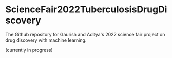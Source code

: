 # ScienceFair2022TuberculosisDrugDiscovery
The Github repository for Gaurish and Aditya's 2022 science fair project on drug discovery with machine learning. 

(currently in progress)
